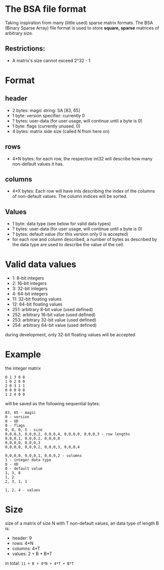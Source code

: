 # The BSA file format
Taking inspiration from many (little used) sparse matrix formats. The BSA (Binary Sparse Array) file format is used to store **square, sparse** matrices of arbitrary size.
## Restrictions:
* A matrix's size cannot exceed 2^32 - 1
# Format
## header
* 2 bytes: magic string: SA [83, 65]
* 1 byte: version specifier: currently 0
* ? bytes: user-data (for user usage, will continue until a byte is 0)
* 1 byte: flags (currently unused, 0)
* 4 bytes: matrix side size (called N from here on)
## rows
* 4*N bytes: for each row, the respective int32 will describe how many non-default values it has.
## columns
* 4*X bytes: Each row will have ints describing the index of the columns of non-default values. The column indices will be sorted.
## Values
* 1 byte: data type (see below for valid data types)
* ? bytes: user-data (for user usage, will continue until a byte is 0)
* ? bytes: default value (for this version only 0 is accepted)
* for each row and column described, a number of bytes as described by the data type are used to describe the value of the cell.

# Valid data values
* 1: 8-bit integers
* 2: 16-bit integers
* 3: 32-bit integers
* 4: 64-bit integers
* 11: 32-bit floating values
* 12: 64-bit floating values
* 251: arbitrary 8-bit value (used defined)
* 252: arbitrary 16-bit value (used defined)
* 253: arbitrary 32-bit value (used defined)
* 254: arbitrary 64-bit value (used defined)

during development, only 32-bit floating values will be accepted

# Example
the integer matrix
```
0 1 3 0 8
1 0 2 0 0
2 0 3 1 1
0 0 0 0 0
1 2 4 0 0
```
will be saved as the following sequential bytes:
```
83, 65 - magic
0 - version
0 - UD
0 - flags
0, 0, 0, 5 - size
0,0,0,3, 0,0,0,2, 0,0,0,4, 0,0,0,0, 0,0,0,3 - row lengths
0,0,0,1, 0,0,0,2, 0,0,0,8
0,0,0,0, 0,0,0,3
0,0,0,0, 0,0,0,2, 0,0,0,3, 0,0,0,4

0,0,0,0, 0,0,0,1, 0,0,0,2 - columns
1 - integer data type
0 - UD
0 - default value
1, 3, 8
1, 2
2, 3, 1, 1

1, 2, 4 - values
```

# Size
size of a matrix of size N with T non-default values, an data type of length B is:
* header: 9
* rows: 4*N
* columns: 4*T
* values: 2 + B + B*T

in total: `11 + B + 4*N + 4*T + B*T`
